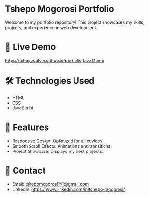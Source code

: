 
# Tshepo Mogorosi Portfolio

Welcome to my portfolio repository! This project showcases my skills, projects, and experience in web development.

# 🚀 Live Demo
https://tshepocalvin.github.io/portfolio
<a href="https://tshepocalvin.github.io/portfolio" target="_blank">Live Demo</a>

# 🛠️ Technologies Used

- HTML
- CSS
- JavaScript

# 🎨 Features

- Responsive Design: Optimized for all devices.
- Smooth Scroll Effects: Animations and transitions.
- Project Showcase: Displays my best projects.

# 📧 Contact

- Email: tshepomogorosi141@gmail.com
- LinkedIn: https://www.linkedin.com/in/tshepo-mogorosi/
